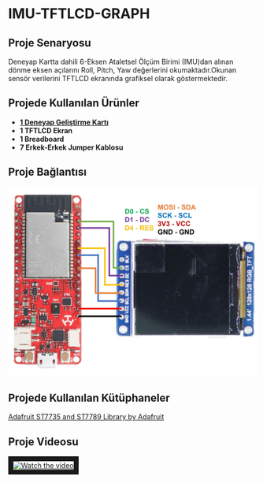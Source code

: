 # IMU-TFTLCD-GRAPH

## Proje Senaryosu 
Deneyap Kartta dahili 6-Eksen Ataletsel Ölçüm Birimi (IMU)dan alınan dönme eksen açılarını Roll, Pitch, Yaw değerlerini okumaktadır.Okunan sensör verilerini TFTLCD ekranında grafiksel olarak göstermektedir.

## Projede Kullanılan Ürünler
- **[1 Deneyap Geliştirme Kartı](https://docs.deneyapkart.org/tr/content/contentDetail/deneyap-kart)**
- **1 TFTLCD Ekran**
- **1 Breadboard**
- **7 Erkek-Erkek Jumper Kablosu**

## Proje Bağlantısı 
![](pinout.jpg)

## Projede Kullanılan Kütüphaneler 
[Adafruit ST7735 and ST7789 Library by Adafruit](https://github.com/adafruit/Adafruit-ST7735-Library)

## Proje Videosu
<a href=" https://www.youtube.com/watch?v=Dl-xxMwenRA&ab_channel=Dicle" target="_blank">
 <img src="https://i3.ytimg.com/vi/Dl-xxMwenRA/maxresdefault.jpg" alt="Watch the video" width="240" height="180" border="10" />
</a>